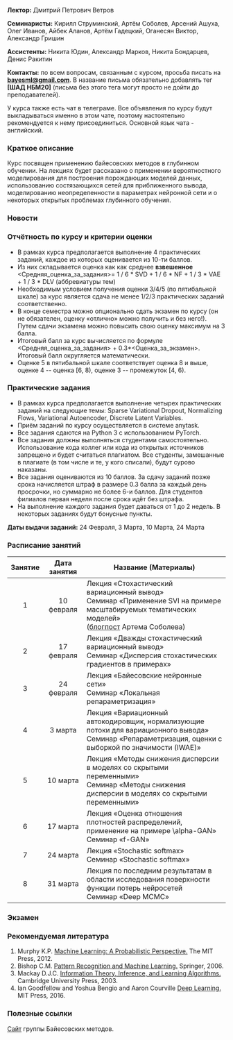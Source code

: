 **Лектор:** Дмитрий Петрович Ветров

**Семинаристы:** Кирилл Струминский, Артём Соболев, Арсений Ашуха, Олег Иванов, Айбек Аланов, Артëм Гадецкий, Оганесян Виктор, Александр Гришин

**Ассистенты:** Никита Юдин, Александр Марков, Никита Бондарцев, Денис Ракитин

**Контакты:** по всем вопросам, связанным с курсом, просьба писать на **bayesml@gmail.com**. В название письма обязательно добавлять тег **[ШАД НБМ20]** (письма без этого тега могут просто не дойти до преподавателей).

У курса также есть чат в телеграме. Все объявления по курсу будут выкладываться именно в этом чате, поэтому настоятельно рекомендуется к нему присоединиться. Основной язык чата - английский.

### Краткое описание

Курс посвящен применению байесовских методов в глубинном обучении. На лекциях будет рассказано о применении вероятностного моделирования для построения порождающих моделей данных, использованию состязающихся сетей для приближенного вывода, моделированию неопределенности в параметрах нейронной сети и о некоторых открытых проблемах глубинного обучения.

### Новости

### Отчётность по курсу и критерии оценки

* В рамках курса предполагается выполнение 4 практических заданий, каждое из которых оценивается из 10-ти баллов.
* Из них складывается оценка как как среднее **взвешенное** <br>
<Средняя_оценка_за_задания>= 1 / 6 * SVD + 1 / 6 * NF + 1 / 3 * VAE + 1 / 3 * DLV (аббревиатуры тем)
* Необходимым условием получения оценки 3/4/5 (по пятибальной шкале) за курс является сдача не менее 1/2/3 практических заданий соответственно.
* В конце семестра можно опционально сдать экзамен по курсу (он не обязателен, оценку «отлично» можно получить и без него!). Путем сдачи экзамена можно повысить свою оценку максимум на 3 балла.
* Итоговый балл за курс вычисляется по формуле <Средняя_оценка_за_задания> + 0.3*<Оценка_за_экзамен>. <br> Итоговый балл округляется математически.
* Оценке 5 в пятибальной шкале соответствует оценка 8 и выше, оценке 4 -- оценка [6, 8), оценке 3 -- промежуток [4, 6).

### Практические задания

* В рамках курса предполагается выполнение четырех практических заданий на следующие темы: Sparse Variational Dropout, Normalizing Flows, Variational Autoencoder, Discrete Latent Variables.
* Приём заданий по курсу осуществляется в системе anytask.
* Все задания сдаются на Python 3 с использованием PyTorch.
* Все задания должны выполняться студентами самостоятельно. Использование кода коллег или кода из открытых источников запрещено и будет считаться плагиатом. Все студенты, замешанные в плагиате (в том числе и те, у кого списали), будут сурово наказаны.
* Все задания оцениваются из 10 баллов. За сдачу заданий позже срока начисляется штраф в размере 0.3 балла за каждый день просрочки, но суммарно не более 6-и баллов. Для студентов филиалов первая неделя после срока идёт без штрафа.
* На выполнение каждого задания будет даваться от 1 до 2 недель. В некоторых заданиях будут бонусные пункты.

**Даты выдачи заданий:** 24 Февраля, 3 Марта, 10 Марта, 24 Марта

### Расписание занятий

| Занятие |    Дата занятия    | Название (Материалы) |
|:-------------:|:-------------:| ----- |
| 1 | 10 февраля | Лекция «Стохастический вариационный вывод» <br> Семинар «Применение SVI на примере масштабируемых тематических моделей» <br> ([блогпост](https://hackmd.io/@asobolev/HJywykf-8) Артема Соболева) |
| 2 | 17 февраля      | Лекция «Дважды стохастический вариационный вывод» <br> Семинар «Дисперсия стохастических градиентов в примерах» |
| 3 | 24 февраля      | Лекция «Байесовские нейронные сети» <br> Семинар «Локальная репараметризация» |
| 4 | 3 марта | Лекция «Вариационный автокодировщик, нормализующие потоки для вариационного вывода» <br> Семинар «Репараметризация, оценки с выборкой по значимости (IWAE)» |
| 5 | 10 марта | Лекция «Методы снижения дисперсии в моделях со скрытыми переменными» <br> Семинар «Методы снижения дисперсии в моделях со скрытыми переменными» |
| 6 | 17 марта | Лекция «Оценка отношения плотностей распределений, применение на примере \alpha-GAN» <br> Семинар «f-GAN» |
| 7 | 24 марта | Лекция «Stochastic softmax» <br> Семинар «Stochastic softmax» |
| 8 | 31 марта | Лекция по последним результатам в области исследования поверхности функции потерь нейросетей <br> Семинар «Deep MCMC» |

 
### Экзамен

### Рекомендуемая литература

1. Murphy K.P. [Machine Learning: A Probabilistic Perspective.](http://www.twirpx.com/file/1347295/) The MIT Press, 2012.
2. Bishop C.M. [Pattern Recognition and Machine Learning.](http://www.twirpx.com/file/146159/) Springer, 2006.
3. Mackay D.J.C. [Information Theory, Inference, and Learning Algorithms.](http://www.inference.phy.cam.ac.uk/mackay/itila/book.html) Cambridge University Press, 2003.
4. Ian Goodfellow and Yoshua Bengio and Aaron Courville [Deep Learning.](http://www.deeplearningbook.org/) MIT Press, 2016.

### Полезные ссылки

[Сайт](http://bayesgroup.ru) группы Байесовских методов.
